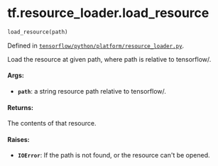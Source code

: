 <div itemscope itemtype="http://developers.google.com/ReferenceObject">
<meta itemprop="name" content="tf.resource_loader.load_resource" />
</div>

# tf.resource_loader.load_resource

``` python
load_resource(path)
```



Defined in [`tensorflow/python/platform/resource_loader.py`](https://www.tensorflow.org/code/tensorflow/python/platform/resource_loader.py).

Load the resource at given path, where path is relative to tensorflow/.

#### Args:

* <b>`path`</b>: a string resource path relative to tensorflow/.


#### Returns:

The contents of that resource.


#### Raises:

* <b>`IOError`</b>: If the path is not found, or the resource can't be opened.